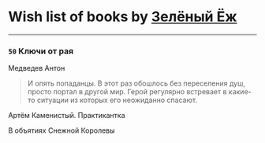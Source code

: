 # Wish list of books by [Зелёный Ёж](https://plus.google.com/u/0/114314396404197072995/)
---

### `50` Ключи от рая
Медведев Антон
> И опять попаданцы. В этот раз обошлось без переселения душ, просто портал в другой мир. Герой регулярно встревает в какие-то ситуации из которых его неожиданно спасают.

Артём Каменистый. Практикантка

В объятиях Снежной Королевы

